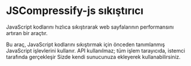 # JSCompressify-js sıkıştırıcı
JavaScript kodlarını hızlıca sıkıştırarak web sayfalarının performansını artıran bir araçtır.



Bu araç, JavaScript kodlarını sıkıştırmak için önceden tanımlanmış JavaScript işlevlerini kullanır. API kullanılmaz; tüm işlem tarayıcıda, istemci tarafında gerçekleşir Sizde kendi sunucunuza ekleyerek kullanabilirsiniz.



